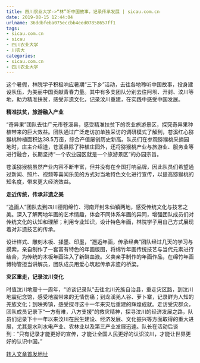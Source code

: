 ```yaml
---
title: 四川农业大学->“林”听中国故事，记录传承发展 | sicau.com.cn
date: 2019-08-15 12:44:04
urlname: 36ddbfeba075eccbb4eed07858657ff1
tags: 
- sicau.com.cn
- sicau
- 四川农业大学
- 川农大
categories:
- sicau.com.cn
- 四川农业大学
---
```



这个暑假，林院学子积极响应暑期“三下乡”活动，去往各地聆听中国故事，投身建设队伍，为美丽中国贡献青春力量。其中有多支团队分别去往阿坝、开封、汶川等地，助力精准扶贫，感受非遗文化，记录汶川重建，在实践中感受中国发展。

**精准扶贫，旅游融入产业**

“奇异果”团队去往广元市苍溪县，感受精准扶贫下的农业旅游景区，探究奇异果种植带来的巨大效益。团队通过广泛走访加单独采访的调研模式了解到，苍溪红心猕猴桃种植面积达38.5万亩，综合产值屡创历史新高。队员们在参观猕猴桃采摘园地时，庄主介绍道，苍溪县除了种植庄园外，还将猕猴桃产业与旅游业、服务业等进行融合，长期坚持“一个农业园区就是一个旅游景区”的办园宗旨。

苍溪猕猴桃虽然产业内容不断丰富，但并没有在全国打响品牌，因此队员们希望通过新闻、照片、视频等喜闻乐见的方式对当地特色文化进行宣传，以提高猕猴桃的知名度，带来更大经济效益。

**走近传统，传承非遗之美**

“追画人”团队去到四川德阳绵竹、河南开封朱仙镇两地，感受传统文化与技艺之美。深入了解两地年画的艺术情趣，体会不同体系年画的异同，增强团队成员们对传统文化的认知和理解；利用专业知识，设计特色年画，林院学子用自己方式展现着对非遗技艺的传承。

设计样式、雕刻木板、揉墨、印墨，“邂逅年画，传承经典”团队经过几天的学习与摸索，亲自制作了一套富有特色的年画版图，将绵竹年画传统技艺与当代元素进行结合，为传统的木板年画注入了新鲜血液。义卖亲手制作的年画作品，在绵竹年画博物管担当讲解员，团队成员用爱心筑起传承非遗的桥梁。

**灾区重走，记录汶川变化**

时值汶川地震十一周年，“访谈记录队”去往北川羌族自治县，重走灾区路，到汶川地震纪念馆，感受地震带来的无情伤痛；到龙溪羌人谷、萝卜寨，记录鲜为人知的羌族文化；到映秀镇，感受探寻这十一年来灾后重建的辉煌成就。走访受灾群众，团队成员记录下“一方有难，八方支援”的救灾精神，探寻汶川的经济发展之路，队员们记录下十一年以来汶川在民生建设、经济发展、文化振兴等方面取得的重大进展，尤其是水利水电产业、农林业以及第三产业发展迅速。队长在活动后谈到：“只有记录才能更好的宣传，才能让全国人民更好的认识汶川，才能让世界更好的认识中国。”





[转入文章首发地址](https://news.sicau.edu.cn/info/1078/52823.htm)